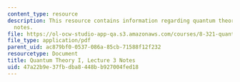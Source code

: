 ```yaml
---
content_type: resource
description: This resource contains information regarding quantum theory I, lecture
  notes.
file: https://ol-ocw-studio-app-qa.s3.amazonaws.com/courses/8-321-quantum-theory-i-fall-2017/47a22b9e37fbdba8448bb927004fed18_MIT8_321F17_lec3.pdf
file_type: application/pdf
parent_uid: ac879bf0-0537-086a-85cb-71588f12f232
resourcetype: Document
title: Quantum Theory I, Lecture 3 Notes
uid: 47a22b9e-37fb-dba8-448b-b927004fed18
---
```

